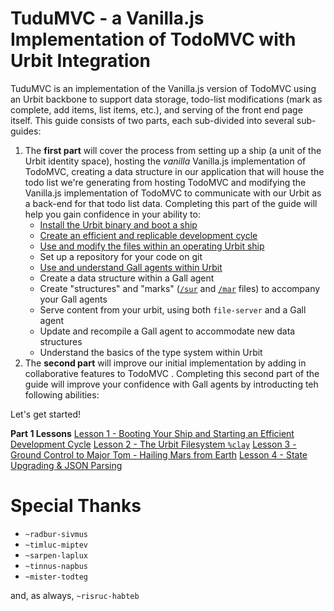 # TuduMVC - a Vanilla.js Implementation of TodoMVC with Urbit Integration

TuduMVC is an implementation of the Vanilla.js version of TodoMVC using an Urbit backbone to support data storage, todo-list modifications (mark as complete, add items, list items, etc.), and serving of the front end page itself.  This guide consists of two parts, each sub-divided into several sub-guides:
1. The **first part** will cover the process from setting up a ship (a unit of the Urbit identity space), hosting the *vanilla* Vanilla.js implementation of TodoMVC, creating a data structure in our application that will house the todo list we're generating from hosting TodoMVC and modifying the Vanilla.js implementation of TodoMVC to communicate with our Urbit as a back-end for that todo list data.  Completing this part of the guide will help you gain confidence in your ability to:
    * [Install the Urbit binary and boot a ship](lesson1-development-cycle.md#step-1---creating-a-suitable-computing-environment)
    * [Create an efficient and replicable development cycle](lesson1-development-cycle.md#step-4---prepare-a-development-environment)
    * [Use and modify the files within an operating Urbit ship](lesson1-development-cycle.md#step-5---develop)
    * Set up a repository for your code on git
    * [Use and understand Gall agents within Urbit](https://github.com/rabsef-bicrym/tudumvc/blob/main/lesson3-taking-the-first-step.md#firststep-app-file)
    * Create a data structure within a Gall agent
    * Create "structures" and "marks" ([`/sur`](https://github.com/rabsef-bicrym/tudumvc/blob/main/lesson3-taking-the-first-step.md#firststep-sur-file) and [`/mar`](https://github.com/rabsef-bicrym/tudumvc/blob/main/lesson3-taking-the-first-step.md#firststep-mar-file) files) to accompany your Gall agents
    * Serve content from your urbit, using both `file-server` and a Gall agent
    * Update and recompile a Gall agent to accommodate new data structures
    * Understand the basics of the type system within Urbit
2. The **second part** will improve our initial implementation by adding in collaborative features to TodoMVC <to be written>.  Completing this second part of the guide will improve your confidence with Gall agents by introducting teh following abilities:

Let's get started!

**Part 1 Lessons**
[Lesson 1 - Booting Your Ship and Starting an Efficient Development Cycle](https://github.com/rabsef-bicrym/tudumvc/blob/main/lesson1-development-cycle.md)
[Lesson 2 - The Urbit Filesystem `%clay`](https://github.com/rabsef-bicrym/tudumvc/blob/main/lesson2-the-filesystem.md)
[Lesson 3 - Ground Control to Major Tom - Hailing Mars from Earth](https://github.com/rabsef-bicrym/tudumvc/blob/main/lesson3-taking-the-first-step.md)
[Lesson 4 - State Upgrading & JSON Parsing](https://github.com/rabsef-bicrym/tudumvc/blob/main/lesson4-state-upgrading-and-json-parsing.md)




# Special Thanks
* `~radbur-sivmus`
* `~timluc-miptev`
* `~sarpen-laplux`
* `~tinnus-napbus`
* `~mister-todteg`

and, as always, `~risruc-habteb`
